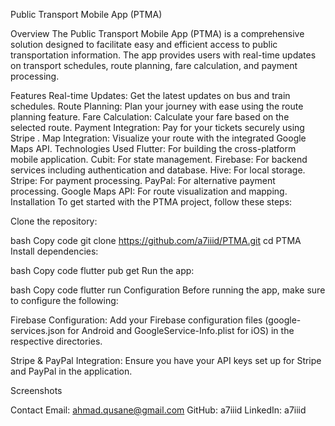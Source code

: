 Public Transport Mobile App (PTMA)

Overview
The Public Transport Mobile App (PTMA) is a comprehensive solution designed to facilitate easy and efficient access to public transportation information. The app provides users with real-time updates on transport schedules, route planning, fare calculation, and payment processing.

Features
Real-time Updates: Get the latest updates on bus and train schedules.
Route Planning: Plan your journey with ease using the route planning feature.
Fare Calculation: Calculate your fare based on the selected route.
Payment Integration: Pay for your tickets securely using Stripe .
Map Integration: Visualize your route with the integrated Google Maps API.
Technologies Used
Flutter: For building the cross-platform mobile application.
Cubit: For state management.
Firebase: For backend services including authentication and database.
Hive: For local storage.
Stripe: For payment processing.
PayPal: For alternative payment processing.
Google Maps API: For route visualization and mapping.
Installation
To get started with the PTMA project, follow these steps:

Clone the repository:

bash
Copy code
git clone https://github.com/a7iiid/PTMA.git
cd PTMA
Install dependencies:

bash
Copy code
flutter pub get
Run the app:

bash
Copy code
flutter run
Configuration
Before running the app, make sure to configure the following:

Firebase Configuration: Add your Firebase configuration files (google-services.json for Android and GoogleService-Info.plist for iOS) in the respective directories.

Stripe & PayPal Integration: Ensure you have your API keys set up for Stripe and PayPal in the application.

Screenshots




Contact
Email: ahmad.qusane@gmail.com
GitHub: a7iiid
LinkedIn: a7iiid
